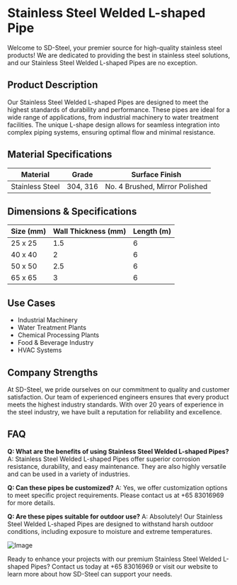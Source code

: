 # Stainless Steel Welded L-shaped Pipe

Welcome to SD-Steel, your premier source for high-quality stainless steel products! We are dedicated to providing the best in stainless steel solutions, and our Stainless Steel Welded L-shaped Pipes are no exception.

## Product Description

Our Stainless Steel Welded L-shaped Pipes are designed to meet the highest standards of durability and performance. These pipes are ideal for a wide range of applications, from industrial machinery to water treatment facilities. The unique L-shape design allows for seamless integration into complex piping systems, ensuring optimal flow and minimal resistance.

## Material Specifications

| **Material** | **Grade** | **Surface Finish** |
|--------------|-----------|--------------------|
| Stainless Steel | 304, 316 | No. 4 Brushed, Mirror Polished |

## Dimensions & Specifications

| **Size (mm)** | **Wall Thickness (mm)** | **Length (m)** |
|---------------|-------------------------|----------------|
| 25 x 25       | 1.5                      | 6              |
| 40 x 40       | 2                        | 6              |
| 50 x 50       | 2.5                      | 6              |
| 65 x 65       | 3                        | 6              |

## Use Cases

- Industrial Machinery
- Water Treatment Plants
- Chemical Processing Plants
- Food & Beverage Industry
- HVAC Systems

## Company Strengths

At SD-Steel, we pride ourselves on our commitment to quality and customer satisfaction. Our team of experienced engineers ensures that every product meets the highest industry standards. With over 20 years of experience in the steel industry, we have built a reputation for reliability and excellence.

## FAQ

**Q: What are the benefits of using Stainless Steel Welded L-shaped Pipes?**
A: Stainless Steel Welded L-shaped Pipes offer superior corrosion resistance, durability, and easy maintenance. They are also highly versatile and can be used in a variety of industries.

**Q: Can these pipes be customized?**
A: Yes, we offer customization options to meet specific project requirements. Please contact us at +65 83016969 for more details.

**Q: Are these pipes suitable for outdoor use?**
A: Absolutely! Our Stainless Steel Welded L-shaped Pipes are designed to withstand harsh outdoor conditions, including exposure to moisture and extreme temperatures.

![Image](https://github.com/user-attachments/assets/2567258e-e124-4816-932d-1809bd27ef0b)

Ready to enhance your projects with our premium Stainless Steel Welded L-shaped Pipes? Contact us today at +65 83016969 or visit our website to learn more about how SD-Steel can support your needs.